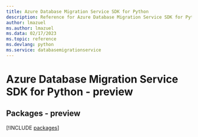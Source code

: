 ```yaml
---
title: Azure Database Migration Service SDK for Python
description: Reference for Azure Database Migration Service SDK for Python
author: lmazuel
ms.author: lmazuel
ms.data: 02/17/2023
ms.topic: reference
ms.devlang: python
ms.service: databasemigrationservice
---
```

# Azure Database Migration Service SDK for Python - preview
## Packages - preview
[!INCLUDE [packages](database-migration-service-index.md)]